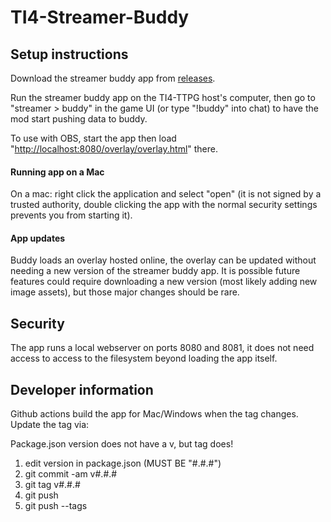 # TI4-Streamer-Buddy

## Setup instructions

Download the streamer buddy app from [releases](https://github.com/TI4-Online/TI4-Streamer-Buddy/releases).

Run the streamer buddy app on the TI4-TTPG host's computer, then go to "streamer > buddy" in the game UI (or type "!buddy" into chat) to have the mod start pushing data to buddy.

To use with OBS, start the app then load "[http://localhost:8080/overlay/overlay.html](http://localhost:8080/overlay/overlay.html)" there.

#### Running app on a Mac

On a mac: right click the application and select "open" (it is not signed by a trusted authority, double clicking the app with the normal security settings prevents you from starting it).

#### App updates

Buddy loads an overlay hosted online, the overlay can be updated without needing a new version of the streamer buddy app.  It is possible future features could require downloading a new version (most likely adding new image assets), but those major changes should be rare.

## Security

The app runs a local webserver on ports 8080 and 8081, it does not need access to access to the filesystem beyond loading the app itself.

## Developer information

Github actions build the app for Mac/Windows when the tag changes. Update the tag via:

Package.json version does not have a v, but tag does!

1. edit version in package.json (MUST BE "#.#.#")
2. git commit -am v#.#.#
3. git tag v#.#.# 
4. git push
5. git push --tags
